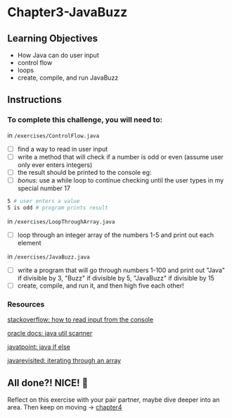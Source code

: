 # Chapter3-JavaBuzz

## Learning Objectives

- How Java can do user input
- control flow
- loops
- create, compile, and run JavaBuzz

## Instructions

### To complete this challenge, you will need to:

in `/exercises/ControlFlow.java`
- [ ] find a way to read in user input
- [ ] write a method that will check if a number is odd or even (assume user only ever enters integers)
- [ ] the result should be printed to the console eg:
- [ ] *bonus:* use a while loop to continue checking until the user types in my special number 17

```sh
5 # user enters a value
5 is odd # program prints result
```

in `/exercises/LoopThroughArray.java`
- [ ] loop through an integer array of the numbers 1-5 and print out each element

in `/exercises/JavaBuzz.java`
- [ ] write a program that will go through numbers 1-100 and print out "Java" if divisible by 3, "Buzz" if divisible by 5, "JavaBuzz" if divisible by 15
- [ ] create, compile, and run it, and then high five each other!

### Resources

[stackoverflow: how to read input from the console][1]

[oracle docs: java util scanner][3]

[javatpoint: java if else][3]

[javarevisited: iterating through an array][4]


## All done?! NICE! :tada:
Reflect on this exercise with your pair partner, maybe dive deeper into an area. Then keep on moving -> [chapter4][0]

[0]: ../chapter4-JavaBuzz-TDD-style/README.md
[1]: https://stackoverflow.com/questions/11871520/how-can-i-read-input-from-the-console-using-the-scanner-class-in-java
[2]: http://docs.oracle.com/javase/7/docs/api/java/util/Scanner.html
[3]: https://www.javatpoint.com/java-if-else
[4]: http://javarevisited.blogspot.co.uk/2016/02/how-to-loop-through-array-in-java-with.html
